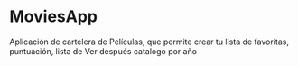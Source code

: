 # MoviesApp
Aplicación de cartelera de  Películas, que permite crear tu lista de favoritas, puntuación, lista de Ver después catalogo por año 

